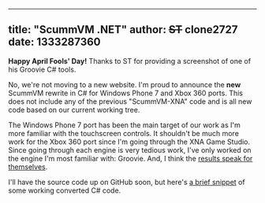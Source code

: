 
---
title: "ScummVM .NET"
author: <del>ST</del> clone2727
date: 1333287360
---

**Happy April Fools' Day!** Thanks to ST for providing a screenshot of one of his Groovie C# tools.

No, we're not moving to a new website. I'm proud to announce the **new** ScummVM rewrite in C# for Windows Phone 7 and Xbox 360 ports. This does not include any of the previous "ScummVM-XNA" code and is all new code based on our current working tree.

The Windows Phone 7 port has been the main target of our work as I'm more familiar with the touchscreen controls. It shouldn't be much more work for the Xbox 360 port since I'm going through the XNA Game Studio. Since going through each engine is very tedious work, I've only worked on the engine I'm most familiar with: Groovie. And, I think the [results speak for themselves](/data/news/20120401_6.jpg).

I'll have the source code up on GitHub soon, but here's [a brief snippet](/data/news/20120401_7.png) of some working converted C# code.
